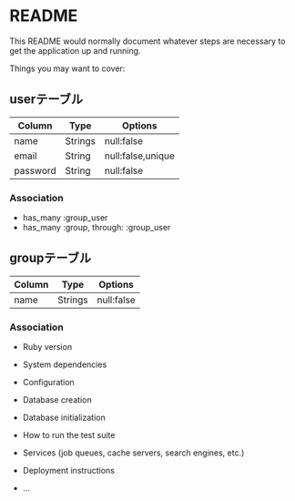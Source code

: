# README

This README would normally document whatever steps are necessary to get the
application up and running.

Things you may want to cover:

## userテーブル
|Column|Type|Options|
|------|----|-------|
|name|Strings|null:false|
|email|String|null:false,unique|
|password|String|null:false|

### Association
- has_many :group_user
- has_many :group, through: :group_user

## groupテーブル
|Column|Type|Options|
|------|----|-------|
|name|Strings|null:false|

### Association


* Ruby version

* System dependencies

* Configuration

* Database creation

* Database initialization

* How to run the test suite

* Services (job queues, cache servers, search engines, etc.)

* Deployment instructions

* ...
